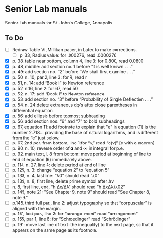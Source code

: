 # Senior Lab manuals
 Senior Lab manuals for St. John's College, Annapolis

 ## To Do
- [ ] Redraw Table VI, Millikan paper, in Latex to make corrections.
    - [ ] p. 33, Radius value: for .000276, read .0000276
- [x] p. 38, table near bottom, column 4, line 3: for 0.800, read 0.0800
- [x] p. 48, middle: add section no. 1 before “it is well known . . .”
- [x] p. 49: add section no. “2” before “We shall first examine . . .”
- [x] p. 50, n. 10, par.2, line 3: for R, read r
- [x] p. 51, n. 14: add “Book I” to Newton reference
- [x] p. 52, n.16, line 2: for 67, read 50
- [x] p. 52, n. 17: add “Book I” to Newton reference
- [x] p. 53: add section no. “3” before “Probability of Single Deflection . . .”
- [x] p. 54, n. 24:delete extraneous dφ’s after close parentheses in differential equation
- [x] p. 56: add ellipsis before topmost subheading
- [x] p. 56: add section nos. “6” and “7” to bold subheadings
- [x] p. 67, equation 11: add footnote to explain that "e" in equation (11) is the number 2.718... providing the base of natural logarithms, and is different from the “e” just below.
- [ ] p. 67, 2nd par. from bottom, line 1:for “ν,” read “ε(ν)” [ε with a macron]
- [ ] p. 90, n. 10, reverse order of 𝛂 and ∞ in integral for p.e.
- [ ] p. 92, main text, l. 8 from bottom: move period at beginning of line to end of equation (6) immediately above.
- [ ] p. 114, n. 27, line 4: delete period at end of line
- [ ] p. 125, n. 3: change “equation 2” to “equation 5”
- [ ] p. 138, n. 4, last line: “λ0” should read “λ0”
- [ ] p. 139, n. 8, first line, delete prime symbol after Δv
- [ ] n. 8, first line, end, “h Δx/Δλ” should read “h ΔxΔλ/λ02”
- [ ] p. 145, note 21: "See Chapter 9, note 9" should read "See Chapter 8, note 9."
- [ ] p.145, third full par., line 2: adjust typography so that “corpuscular” is aligned with the margin.
- [ ] p. 151, last par., line 2: for “arrange-ment” read “arrangement”
- [ ] p. 155, par 1, line 6: for “Schroedinger” read “Schrödinger”
- [ ] p. 191: move last line of text (the inequality) to the next page, so that it appears on the same page as its footnote.
